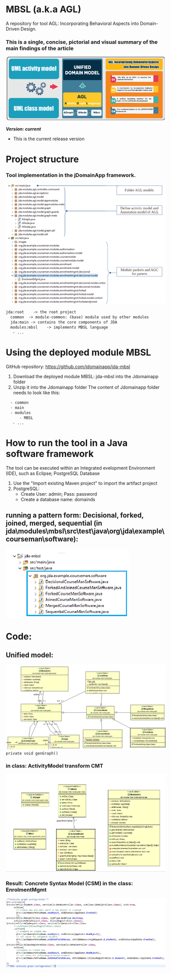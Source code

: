 # MBSL (a.k.a AGL)
A repository for tool AGL: Incorporating Behavioral Aspects into Domain-Driven Design.
### This is a single, concise, pictorial and visual summary of the main findings of the article
![Graphical abstracts](docs/images/Graphicalabstracts.png)


***Version: current***
- This is the current release version


# Project structure
### Tool implementation in the jDomainApp framework.
   ![Tool implementation in the jDOMAINAPP framework](docs/images/struct-tool1.png)
```
jda:root	-> the root project
  common  -> module-common: (base) module used by other modules
  jda:main -> contains the core components of JDA
  modules:mbsl    -> implements MBSL language
   - ...
```

# Using the deployed module MBSL
GitHub repository: https://github.com/jdomainapp/jda-mbsl
1. Download the deployed module MBSL: jda-mbsl into the Jdomainapp folder
2. Unzip it into the Jdomainapp folder
The content of Jdomainapp folder needs to look like this:
```
  - common
  - main
  - modules
      - MBSL
   - ...
```
# How to run the tool in a Java software framework
The tool can be executed within an Integrated evelopment Environment (IDE), such as Eclipse; PostgreSQL Database
1. Use the "Import existing Maven project" to import the artifact project
2. PostgreSQL:
   - Create User: admin; Pass: password
   - Create a database name: domainds
## running a pattern form: Decisional, forked, joined, merged, sequential (in jda\modules\mbsl\src\test\java\org\jda\example\courseman\software):
![running a pattern form](docs/images/sourses.png)
# Code:
## Unified model:
![Conceptual Model: CM](docs/images/agl_cm.PNG)
``private void genGraph()`` 
### in class: ActivityModel transform CMT
![ Abstract Syntax Model: ASM](docs/images/agl_cmt.PNG)
### Result: Concrete Syntax Model (CSM) in the class: EnrolmentMgmt
![Concrete Syntax Model: CSM](docs/images/agl_csm.PNG)

